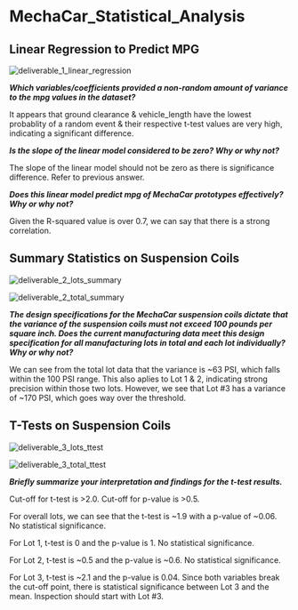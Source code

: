 # MechaCar_Statistical_Analysis

## Linear Regression to Predict MPG

![deliverable_1_linear_regression](https://user-images.githubusercontent.com/99565016/170891890-cd1a7248-3777-4942-ae3a-174f8703cc14.PNG)


***Which variables/coefficients provided a non-random amount of variance to the mpg values in the dataset?***

It appears that ground clearance & vehicle_length have the lowest probablity of a random event & their respective t-test values are very high, indicating a significant difference.

***Is the slope of the linear model considered to be zero? Why or why not?***

The slope of the linear model should not be zero as there is significance difference. Refer to previous answer.

***Does this linear model predict mpg of MechaCar prototypes effectively? Why or why not?***

Given the R-squared value is over 0.7, we can say that there is a strong correlation.


## Summary Statistics on Suspension Coils

![deliverable_2_lots_summary](https://user-images.githubusercontent.com/99565016/170892004-6a2cafbb-548b-498b-8464-46771bbaf89b.PNG)

![deliverable_2_total_summary](https://user-images.githubusercontent.com/99565016/170892007-c76ce81a-a293-4e12-975e-e9088831b759.PNG)


***The design specifications for the MechaCar suspension coils dictate that the variance of the suspension coils must not exceed 100 pounds per square inch. Does the current manufacturing data meet this design specification for all manufacturing lots in total and each lot individually? Why or why not?***

We can see from the total lot data that the variance is ~63 PSI, which falls within the 100 PSI range. This also aplies to Lot 1 & 2, indicating strong precision within those two lots. However, we see that Lot #3 has a variance of ~170 PSI, which goes way over the threshold.


## T-Tests on Suspension Coils

![deliverable_3_lots_ttest](https://user-images.githubusercontent.com/99565016/170892105-a8b92f62-7f24-499e-9197-a1307a538705.PNG)

![deliverable_3_total_ttest](https://user-images.githubusercontent.com/99565016/170892107-1d0f4e70-4afa-4b03-82e1-645edfd678c8.PNG)

***Briefly summarize your interpretation and findings for the t-test results.***

Cut-off for t-test is >2.0.
Cut-off for p-value is >0.5.

For overall lots, we can see that the t-test is ~1.9 with a p-value of ~0.06. No statistical significance.

For Lot 1, t-test is 0 and the p-value is 1. No statistical significance.

For Lot 2, t-test is ~0.5 and the p-value is ~0.6. No statistical significance.

For Lot 3, t-test is ~2.1 and the p-value is 0.04. Since both variables break the cut-off point, there is statistical significance between Lot 3 and the mean. Inspection should start with Lot #3.


